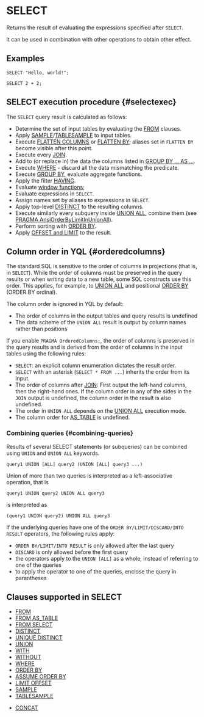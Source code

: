 <!-- markdownlint-disable blanks-around-fences -->

# SELECT

Returns the result of evaluating the expressions specified after `SELECT`.

It can be used in combination with other operations to obtain other effect.

## Examples

```yql
SELECT "Hello, world!";
```

```yql
SELECT 2 + 2;
```

## SELECT execution procedure {#selectexec}

The `SELECT` query result is calculated as follows:

* Determine the set of input tables by evaluating the [FROM](from.md) clauses.
* Apply [SAMPLE](sample.md)/[TABLESAMPLE](sample.md) to input tables.
* Execute [FLATTEN COLUMNS](../flatten.md#flatten-columns) or [FLATTEN BY](../flatten.md); aliases set in `FLATTEN BY` become visible after this point.
* Execute every [JOIN](../join.md).
* Add to (or replace in) the data the columns listed in [GROUP BY ... AS ...](../group_by.md).
* Execute [WHERE](where.md) - discard all the data mismatching the predicate.
* Execute [GROUP BY](../group_by.md), evaluate aggregate functions.
* Apply the filter [HAVING](../group_by.md#having).
* Evaluate [window functions](../window.md);
* Evaluate expressions in `SELECT`.
* Assign names set by aliases to expressions in `SELECT`.
* Apply top-level [DISTINCT](distinct.md) to the resulting columns.
* Execute similarly every subquery inside [UNION ALL](union.md#union-all), combine them (see [PRAGMA AnsiOrderByLimitInUnionAll](../pragma.md#pragmas)).
* Perform sorting with [ORDER BY](order-by.md).
* Apply [OFFSET and LIMIT](limit-offset.md) to the result.


## Column order in YQL {#orderedcolumns}

The standard SQL is sensitive to the order of columns in projections (that is, in `SELECT`). While the order of columns must be preserved in the query results or when writing data to a new table, some SQL constructs use this order.
This applies, for example, to [UNION ALL](union.md#union-all) and positional [ORDER BY](order-by.md) (ORDER BY ordinal).

The column order is ignored in YQL by default:

* The order of columns in the output tables and query results is undefined
* The data scheme of the `UNION ALL` result is output by column names rather than positions

If you enable `PRAGMA OrderedColumns;`, the order of columns is preserved in the query results and is derived from the order of columns in the input tables using the following rules:

* `SELECT`: an explicit column enumeration dictates the result order.
* `SELECT` with an asterisk (`SELECT * FROM ...`) inherits the order from its input.
* The order of columns after [JOIN](../join.md): First output the left-hand columns, then the right-hand ones. If the column order in any of the sides in the `JOIN` output is undefined, the column order in the result is also undefined.
* The order in `UNION ALL` depends on the [UNION ALL](union.md#union-all) execution mode.
* The column order for [AS_TABLE](from-as-table.md) is undefined.


### Combining queries {#combining-queries}

Results of several SELECT statements (or subqueries) can be combined using `UNION` and `UNION ALL` keywords.

```yql
query1 UNION [ALL] query2 (UNION [ALL] query3 ...)
```

Union of more than two queries is interpreted as a left-associative operation, that is

```yql
query1 UNION query2 UNION ALL query3
```

is interpreted as

```yql
(query1 UNION query2) UNION ALL query3
```

If the underlying queries have one of the `ORDER BY/LIMIT/DISCARD/INTO RESULT` operators, the following rules apply:

* `ORDER BY/LIMIT/INTO RESULT` is only allowed after the last query
* `DISCARD` is only allowed before the first query
* the operators apply to the `UNION [ALL]` as a whole, instead of referring to one of the queries
* to apply the operator to one of the queries, enclose the query in parantheses

## Clauses supported in SELECT

* [FROM](from.md)
* [FROM AS_TABLE](from-as-table.md)
* [FROM SELECT](from-select.md)
* [DISTINCT](distinct.md)
* [UNIQUE DISTINCT](unique-distinct-hints.md)
* [UNION](union.md)
* [WITH](with.md)
* [WITHOUT](without.md)
* [WHERE](where.md)
* [ORDER BY](order-by.md)
* [ASSUME ORDER BY](assume-order-by.md)
* [LIMIT OFFSET](limit-offset.md)
* [SAMPLE](sample.md)
* [TABLESAMPLE](sample.md)
<!-- * [FOLDER](folder.md)
* [WalkFolders](walk-folders.md)
* [VIEW](view.md)
* [TEMPORARY TABLE](temporary-tables.md) -->
* [CONCAT](concat.md)
